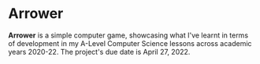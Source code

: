 # Arrower

<b>Arrower</b> is a simple computer game, showcasing what I've learnt in terms of development in my A-Level Computer Science lessons across academic years 2020-22. The project's due date is April 27, 2022.

